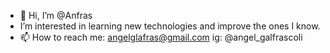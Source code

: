 - 👋 Hi, I’m @Anfras
-  I’m interested in learning new technologies and improve the ones I know.
- 📫 How to reach me: angelglafras@gmail.com  ig: @angel_galfrascoli
